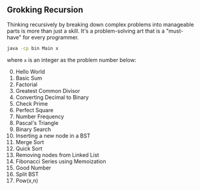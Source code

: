 ## Grokking Recursion

Thinking recursively by breaking down complex problems into manageable parts is more than just a skill. It's a problem-solving art that is a "must-have" for every programmer.

```bash
java -cp bin Main x
```

where `x` is an integer as the problem number below:

0. Hello World
1. Basic Sum
2. Factorial
3. Greatest Common Divisor
4. Converting Decimal to Binary
5. Check Prime
6. Perfect Square
7. Number Frequency
8. Pascal's Triangle
9. Binary Search
10. Inserting a new node in a BST
11. Merge Sort
12. Quick Sort
13. Removing nodes from Linked List
14. Fibonacci Series using Memoization
15. Good Number
16. Split BST
17. Pow(x,n)
